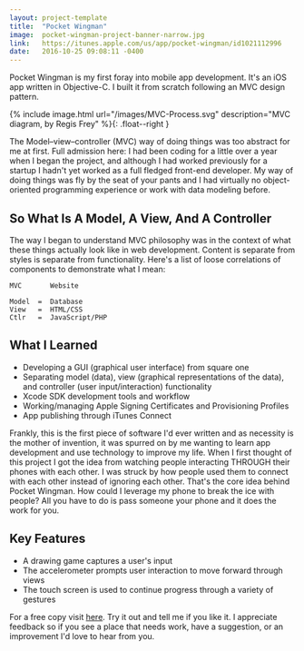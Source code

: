 ```yaml
---
layout: project-template
title:  "Pocket Wingman"
image:  pocket-wingman-project-banner-narrow.jpg
link:   https://itunes.apple.com/us/app/pocket-wingman/id1021112996
date:   2016-10-25 09:08:11 -0400
---
```

Pocket Wingman is my first foray into mobile app development. It's an iOS app written in Objective-C. I built it from scratch following an MVC design pattern.  

{% include image.html url="/images/MVC-Process.svg" description="MVC diagram,
by Regis Frey" %}{: .float--right }

The Model–view–controller (MVC) way of doing things was too abstract for me at first. Full admission here: I had been coding for a little over a year when I began the project, and although I had worked previously for a startup I hadn't yet worked as a full fledged front-end developer. My way of doing things was fly by the seat of your pants and I had virtually no object-oriented programming experience or work with data modeling before.

## So What Is A Model, A View, And A Controller

The way I began to understand MVC philosophy was in the context of what these things actually look like in web development. Content is separate from styles is separate from functionality. Here's a list of loose correlations of components to demonstrate what I mean:  

    MVC       Website

    Model  =  Database
    View   =  HTML/CSS
    Ctlr   =  JavaScript/PHP


## What I Learned


- Developing a GUI (graphical user interface) from square one
- Separating model (data), view (graphical representations of the data), and controller (user input/interaction) functionality
- Xcode SDK development tools and workflow
- Working/managing Apple Signing Certificates and Provisioning Profiles
- App publishing through iTunes Connect

Frankly, this is the first piece of software I'd ever written and as necessity is the mother of invention, it was spurred on by me wanting to learn app development and use technology to improve my life. When I first thought of this project I got the idea from watching people interacting THROUGH their phones with each other. I was struck by how people used them to connect with each other instead of ignoring each other. That's the core idea behind Pocket Wingman. How could I leverage my phone to break the ice with people? All you have to do is pass someone your phone and it does the work for you.

## Key Features


- A drawing game captures a user's input
- The accelerometer prompts user interaction to move forward through views
- The touch screen is used to continue progress through a variety of gestures

For a free copy visit [here](https://itunes.apple.com/us/app/pocket-wingman/id1021112996).  Try it out and tell me if you like it.  I appreciate feedback so if you see a place that needs work, have a suggestion, or an improvement I'd love to hear from you.
